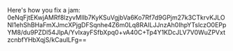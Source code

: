 Here's how you fix a jam:
0eNqFjtEKwjAMRf8lzyvMIlb7KyKSuVgjbVa6Ko7Rf7d9GPjm27k3CTkrvKJLONI1ehShBHaFmXJmcXPjgDFSqnhe4Z6m0Lq8RAILJJnzAh0IhpYTslczO0EPpYM8/du9PZDl54JlpA/YvlxayFSfbXpq0+vA40C+Tp4Y1KDcJLV7V0WuZPVxtzcnbfYHbXqjS/kCaulLFg==

